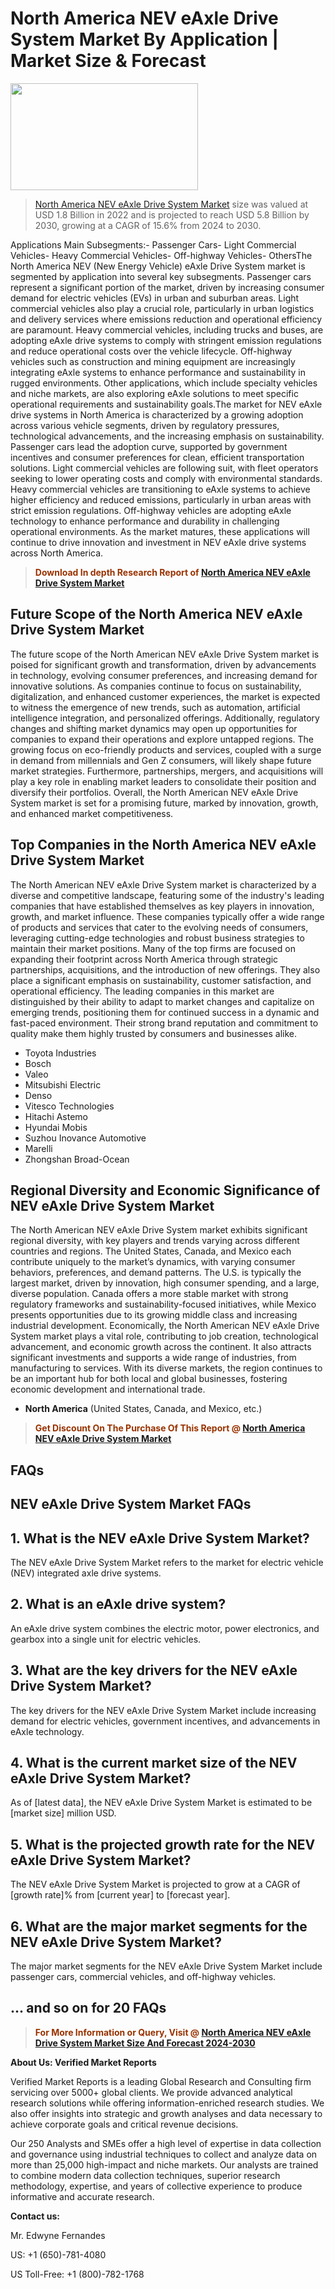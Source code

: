 <p><h1>North America NEV eAxle Drive System Market By Application | Market Size & Forecast</h1><p><img class="aligncenter size-medium wp-image-105565" src="https://ffe5etoiles.com/wp-content/uploads/2025/01/MST7-300x171.png" alt="" width="300" height="171" /></p><blockquote><p><a href="https://www.verifiedmarketreports.com/download-sample/?rid=400926&utm_source=Github-NA&utm_medium=361" target="_blank">North America NEV eAxle Drive System Market</a> size was valued at USD 1.8 Billion in 2022 and is projected to reach USD 5.8 Billion by 2030, growing at a CAGR of 15.6% from 2024 to 2030.</p></blockquote>Applications Main Subsegments:- Passenger Cars- Light Commercial Vehicles- Heavy Commercial Vehicles- Off-highway Vehicles- OthersThe North America NEV (New Energy Vehicle) eAxle Drive System market is segmented by application into several key subsegments. Passenger cars represent a significant portion of the market, driven by increasing consumer demand for electric vehicles (EVs) in urban and suburban areas. Light commercial vehicles also play a crucial role, particularly in urban logistics and delivery services where emissions reduction and operational efficiency are paramount. Heavy commercial vehicles, including trucks and buses, are adopting eAxle drive systems to comply with stringent emission regulations and reduce operational costs over the vehicle lifecycle. Off-highway vehicles such as construction and mining equipment are increasingly integrating eAxle systems to enhance performance and sustainability in rugged environments. Other applications, which include specialty vehicles and niche markets, are also exploring eAxle solutions to meet specific operational requirements and sustainability goals.The market for NEV eAxle drive systems in North America is characterized by a growing adoption across various vehicle segments, driven by regulatory pressures, technological advancements, and the increasing emphasis on sustainability. Passenger cars lead the adoption curve, supported by government incentives and consumer preferences for clean, efficient transportation solutions. Light commercial vehicles are following suit, with fleet operators seeking to lower operating costs and comply with environmental standards. Heavy commercial vehicles are transitioning to eAxle systems to achieve higher efficiency and reduced emissions, particularly in urban areas with strict emission regulations. Off-highway vehicles are adopting eAxle technology to enhance performance and durability in challenging operational environments. As the market matures, these applications will continue to drive innovation and investment in NEV eAxle drive systems across North America.</p><blockquote><p><span style="color: #993300;"><strong>Download In depth Research Report of <a href="https://www.verifiedmarketreports.com/download-sample/?rid=400926&utm_source=Github-NA&utm_medium=361">North America NEV eAxle Drive System Market</a></strong></span></p></blockquote><h2>Future Scope of the North America NEV eAxle Drive System Market</h2><p>The future scope of the North American NEV eAxle Drive System market is poised for significant growth and transformation, driven by advancements in technology, evolving consumer preferences, and increasing demand for innovative solutions. As companies continue to focus on sustainability, digitalization, and enhanced customer experiences, the market is expected to witness the emergence of new trends, such as automation, artificial intelligence integration, and personalized offerings. Additionally, regulatory changes and shifting market dynamics may open up opportunities for companies to expand their operations and explore untapped regions. The growing focus on eco-friendly products and services, coupled with a surge in demand from millennials and Gen Z consumers, will likely shape future market strategies. Furthermore, partnerships, mergers, and acquisitions will play a key role in enabling market leaders to consolidate their position and diversify their portfolios. Overall, the North American NEV eAxle Drive System market is set for a promising future, marked by innovation, growth, and enhanced market competitiveness.</p><h2>Top Companies in the North America NEV eAxle Drive System Market</h2><p>The North American NEV eAxle Drive System market is characterized by a diverse and competitive landscape, featuring some of the industry's leading companies that have established themselves as key players in innovation, growth, and market influence. These companies typically offer a wide range of products and services that cater to the evolving needs of consumers, leveraging cutting-edge technologies and robust business strategies to maintain their market positions. Many of the top firms are focused on expanding their footprint across North America through strategic partnerships, acquisitions, and the introduction of new offerings. They also place a significant emphasis on sustainability, customer satisfaction, and operational efficiency. The leading companies in this market are distinguished by their ability to adapt to market changes and capitalize on emerging trends, positioning them for continued success in a dynamic and fast-paced environment. Their strong brand reputation and commitment to quality make them highly trusted by consumers and businesses alike.</p><p><ul><li>Toyota Industries </li><li> Bosch </li><li> Valeo </li><li> Mitsubishi Electric </li><li> Denso </li><li> Vitesco Technologies </li><li> Hitachi Astemo </li><li> Hyundai Mobis </li><li> Suzhou Inovance Automotive </li><li> Marelli </li><li> Zhongshan Broad-Ocean</li></ul></p><h2>Regional Diversity and Economic Significance of NEV eAxle Drive System Market</h2><p>The North American NEV eAxle Drive System market exhibits significant regional diversity, with key players and trends varying across different countries and regions. The United States, Canada, and Mexico each contribute uniquely to the market’s dynamics, with varying consumer behaviors, preferences, and demand patterns. The U.S. is typically the largest market, driven by innovation, high consumer spending, and a large, diverse population. Canada offers a more stable market with strong regulatory frameworks and sustainability-focused initiatives, while Mexico presents opportunities due to its growing middle class and increasing industrial development. Economically, the North American NEV eAxle Drive System market plays a vital role, contributing to job creation, technological advancement, and economic growth across the continent. It also attracts significant investments and supports a wide range of industries, from manufacturing to services. With its diverse markets, the region continues to be an important hub for both local and global businesses, fostering economic development and international trade.</p><ul> <li><strong>North America</strong> (United States, Canada, and Mexico, etc.)</li></ul><blockquote><p><span style="color: #993300;"><strong>Get Discount On The Purchase Of This Report @ <a href="https://www.verifiedmarketreports.com/ask-for-discount/?rid=400926&utm_source=Github-NA&utm_medium=361">North America NEV eAxle Drive System Market</a></strong></span></p></blockquote><h2>FAQs</h2><p><h2>NEV eAxle Drive System Market FAQs</h1><h2>1. What is the NEV eAxle Drive System Market?</div><div></h2><p>The NEV eAxle Drive System Market refers to the market for electric vehicle (NEV) integrated axle drive systems.</p><h2>2. What is an eAxle drive system?</div><div></h2><p>An eAxle drive system combines the electric motor, power electronics, and gearbox into a single unit for electric vehicles.</p><h2>3. What are the key drivers for the NEV eAxle Drive System Market?</div><div></h2><p>The key drivers for the NEV eAxle Drive System Market include increasing demand for electric vehicles, government incentives, and advancements in eAxle technology.</p><h2>4. What is the current market size of the NEV eAxle Drive System Market?</div><div></h2><p>As of [latest data], the NEV eAxle Drive System Market is estimated to be [market size] million USD.</p><h2>5. What is the projected growth rate for the NEV eAxle Drive System Market?</div><div></h2><p>The NEV eAxle Drive System Market is projected to grow at a CAGR of [growth rate]% from [current year] to [forecast year].</p><h2>6. What are the major market segments for the NEV eAxle Drive System Market?</div><div></h2><p>The major market segments for the NEV eAxle Drive System Market include passenger cars, commercial vehicles, and off-highway vehicles.</p><h2>... and so on for 20 FAQs</h2></body></html></p><blockquote><p><span style="color: #993300;"><strong>For More Information or Query, Visit @ <a href="https://www.verifiedmarketreports.com/product/nev-eaxle-drive-system-market/">North America NEV eAxle Drive System Market Size And Forecast 2024-2030</a></strong></span></p></blockquote><p><strong>About Us: Verified Market Reports</strong></p><p>Verified Market Reports is a leading Global Research and Consulting firm servicing over 5000+ global clients. We provide advanced analytical research solutions while offering information-enriched research studies. We also offer insights into strategic and growth analyses and data necessary to achieve corporate goals and critical revenue decisions.</p><p>Our 250 Analysts and SMEs offer a high level of expertise in data collection and governance using industrial techniques to collect and analyze data on more than 25,000 high-impact and niche markets. Our analysts are trained to combine modern data collection techniques, superior research methodology, expertise, and years of collective experience to produce informative and accurate research.</p><p><strong>Contact us:</strong></p><p>Mr. Edwyne Fernandes</p><p>US: +1 (650)-781-4080</p><p>US Toll-Free: +1 (800)-782-1768</p>
